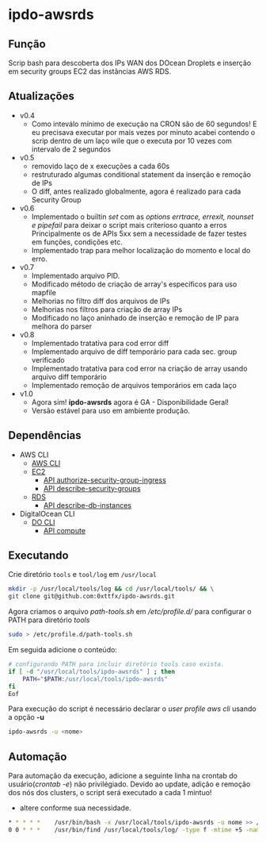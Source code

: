 # ipdo-awsrds

## Função
 Scrip bash para descoberta dos IPs WAN dos DOcean Droplets e inserção em security groups EC2 das instâncias AWS RDS.

## Atualizações
 
- v0.4
  - Como inteválo mínimo de execução na CRON são de 60 segundos! E eu precisava executar por mais vezes por minuto
    acabei contendo o scrip dentro de um laço wile que o executa por 10 vezes com intervalo de 2 segundos 
- v0.5
  - removido laço de x execuções a cada 60s
  - restruturado algumas conditional statement da inserção e remoção de IPs
  - O diff, antes realizado globalmente, agora é realizado para cada Security Group
- v0.6
  - Implementado o builtin *set* com as *options* *errtrace, errexit, nounset e pipefail* para deixar o script mais criterioso quanto a erros Principalmente os de APIs 5xx sem a necessidade de fazer testes em funções, condições etc.
  - Implementado trap para melhor localização do momento e local do erro.
- v0.7
  - Implementado arquivo PID.
  - Modificado método de criação de array's específicos para uso mapfile
  - Melhorias no filtro diff dos arquivos de IPs
  - Melhorias nos filtros para criação de array IPs
  - Modificado no laço aninhado de inserção e remoção de IP para melhora do parser  
- v0.8
  - Implementado tratativa para cod error diff
  - Implementado arquivo de diff temporário para cada sec. group verificado
  - Implementado tratativa para cod error na criação de array usando arquivo diff temporário
  - Implementado remoção de arquivos temporários em cada laço
- v1.0
  - Agora sim! **ipdo-awsrds** agora é GA - Disponibilidade Geral!
  - Versão estável para uso em ambiente produção. 

## Dependências

- AWS CLI
  - [AWS CLI](https://docs.aws.amazon.com/cli/latest/userguide/getting-started-install.html)
  - [EC2](https://docs.aws.amazon.com/cli/latest/reference/ec2/)
    - [API authorize-security-group-ingress](https://docs.aws.amazon.com/cli/latest/reference/ec2/authorize-security-group-ingress.html)
    - [API describe-security-groups](https://docs.aws.amazon.com/cli/latest/reference/ec2/describe-security-groups.html)
  - [RDS](https://docs.aws.amazon.com/cli/latest/reference/rds/)
    - [API describe-db-instances](https://docs.aws.amazon.com/cli/latest/reference/rds/describe-db-instances.html)
- DigitalOcean CLI
  - [DO CLI](https://docs.digitalocean.com/reference/doctl/how-to/install/)
    - [API compute](https://docs.digitalocean.com/reference/doctl/reference/compute/)

## Executando

Crie diretório `tools` e `tool/log` em  `/usr/local` 
```bash
mkdir -p /usr/local/tools/log && cd /usr/local/tools/ && \
git clone git@github.com:0xttfx/ipdo-awsrds.git
```

Agora criamos o arquivo *path-tools.sh* em */etc/profile.d/* para configurar o PATH para diretório *tools* 
```bash
sudo > /etc/profile.d/path-tools.sh
```

Em seguida adicione o conteúdo:
```bash
# configurando PATH para incluir diretório tools caso exista.
if [ -d "/usr/local/tools/ipdo-awsrds" ] ; then
    PATH="$PATH:/usr/local/tools/ipdo-awsrds"
fi
Eof
```

Para execução do script é necessário declarar o *user profile aws cli* usando a opção **-u**
```bash
ipdo-awsrds -u <nome>
```

## Automação 
 Para automação da execução, adicione a seguinte linha na crontab do usuário(*crontab -e*) não privilégiado.
 Devido ao update, adição e remoção dos nós dos clusters, o script será executado a cada 1 mintuo!
 - altere conforme sua necessidade.
```bash
* * * * *    /usr/bin/bash -x /usr/local/tools/ipdo-awsrds -u nome >> /usr/local/tools/log/ipdo-awsrds-$(date --date="today" +\%d\%m\%Y_\%H\%M\%S).log 2>&1
0 0 * * *    /usr/bin/find /usr/local/tools/log/ -type f -mtime +5 -name 'exec-*.log' -exec rm {} +
```
